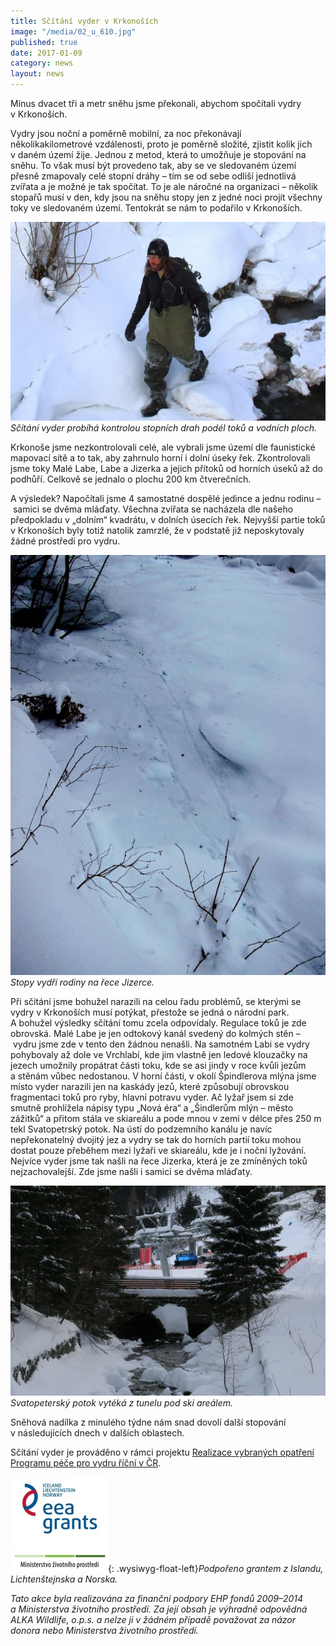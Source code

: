 ```yaml
---
title: Sčítání vyder v Krkonoších
image: "/media/02_u_610.jpg"
published: true
date: 2017-01-09
category: news
layout: news
---
```

Mínus dvacet tři a metr sněhu jsme překonali, abychom spočítali vydry
v Krkonoších.

Vydry jsou noční a poměrně mobilní, za noc překonávají
několikakilometrové vzdálenosti, proto je poměrně složité, zjistit
kolik jich v daném území žije. Jednou z metod, která to umožňuje je
stopování na sněhu. To však musí být provedeno tak, aby se ve
sledovaném území přesně zmapovaly celé stopní dráhy – tím se od sebe
odliší jednotlivá zvířata a je možné je tak spočítat. To je ale
náročné na organizaci – několik stopařů musí v den, kdy jsou na sněhu
stopy jen z jedné noci projít všechny toky ve sledovaném
území. Tentokrát se nám to podařilo v Krkonoších.

![](/media/04_u_610.jpg) *Sčítání vyder probíhá kontrolou stopních
drah podél toků a vodních ploch.*

Krkonoše jsme nezkontrolovali celé, ale vybrali jsme území dle
faunistické mapovací sítě a to tak, aby zahrnulo horní i dolní úseky
řek. Zkontrolovali jsme toky Malé Labe, Labe a Jizerka a jejich přítoků
od horních úseků až do podhůří. Celkově se jednalo o plochu 200 km
čtverečních.

A výsledek? Napočítali jsme 4 samostatné dospělé jedince a jednu
rodinu – samici se dvěma mláďaty. Všechna zvířata se nacházela dle
našeho předpokladu v „dolním“ kvadrátu, v dolních úsecích
řek. Nejvyšší partie toků v Krkonoších byly totiž natolik zamrzlé, že
v podstatě již neposkytovaly žádné prostředí pro vydru.

![](/media/IMG_0384_u.JPG) *Stopy vydří rodiny na řece Jizerce.*

Při sčítání jsme bohužel narazili na celou řadu problémů, se kterými
se vydry v Krkonoších musí potýkat, přestože se jedná o národní
park. A bohužel výsledky sčítání tomu zcela odpovídaly. Regulace toků
je zde obrovská. Malé Labe je jen odtokový kanál svedený do kolmých
stěn – vydru jsme zde v tento den žádnou nenašli. Na samotném Labi se
vydry pohybovaly až dole ve Vrchlabí, kde jim vlastně jen ledové
klouzačky na jezech umožnily propátrat části toku, kde se asi jindy
v roce kvůli jezům a stěnám vůbec nedostanou. V horní části, v okolí
Špindlerova mlýna jsme místo vyder narazili jen na kaskády jezů, které
způsobují obrovskou fragmentaci toků pro ryby, hlavní potravu
vyder. Ač lyžař jsem si zde smutně prohlížela nápisy typu „Nová éra“
a „Šindlerům mlýn – město zážitků“ a přitom stála ve skiareálu a pode
mnou v zemi v délce přes 250 m tekl Svatopetrský potok. Na ústí do
podzemního kanálu je navíc nepřekonatelný dvojitý jez a vydry se tak
do horních partií toku mohou dostat pouze přeběhem mezi lyžaři ve
skiareálu, kde je i noční lyžování. Nejvíce vyder jsme tak našli na
řece Jizerka, která je ze zmíněných toků nejzachovalejší. Zde jsme
našli i samici se dvěma mláďaty.

![](/media/IMG_7198_610.JPG) *Svatopeterský potok vytéká z tunelu pod
ski areálem.*

Sněhová nadílka z minulého týdne nám snad dovolí další stopování
v následujících dnech v dalších oblastech.

Sčítání vyder je prováděno v rámci projektu [Realizace vybraných
opatření Programu péče pro vydru říční v ČR][1].

![](/media/loga_mgs_stojato_mm.jpg){: .wysiwyg-float-left}*Podpořeno
grantem z Islandu, Lichtenštejnska a Norska.*

*Tato akce byla realizována za finanční podpory EHP fondů 2009–2014
a Ministerstva životního prostředí. Za její obsah je výhradně
odpovědná ALKA Wildlife, o.p.s. a nelze ji v žádném případě považovat
za názor donora nebo Ministerstva životního prostředí.*


[1]: /projekt
